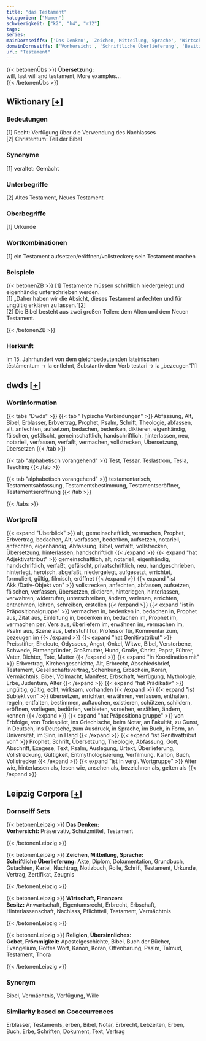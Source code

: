 ```yaml
---
title: "das Testament"
kategorien: ["Nomen"]
schwierigkeit: ["k2", "h4", "r12"]
tags:
series:
mainDornseiffs: ['Das Denken', 'Zeichen, Mitteilung, Sprache', 'Wirtschaft, Finanzen', 'Religion, Übersinnliches']
domainDornseiffs: ['Vorhersicht', 'Schriftliche Überlieferung', 'Besitz', 'Gebet, Frömmigkeit']
url: "Testament"
---
```


{{< betonenÜbs >}}
**Übersetzung:**  
will, last will and testament, More examples...  
{{< /betonenÜbs >}}

## Wiktionary [[+](https://de.wiktionary.org/wiki/Testament)]

### Bedeutungen
[1] Recht: Verfügung über die Verwendung des Nachlasses  
[2] Christentum: Teil der Bibel  

### Synonyme
[1] veraltet: Gemächt  

### Unterbegriffe
[2] Altes Testament, Neues Testament  

### Oberbegriffe
[1] Urkunde  

### Wortkombinationen
[1] ein Testament aufsetzen/eröffnen/vollstrecken; sein Testament machen  

### Beispiele
{{< betonenZB >}}
[1] Testamente müssen schriftlich niedergelegt und eigenhändig unterschrieben werden.  
[1] „Daher haben wir die Absicht, dieses Testament anfechten und für ungültig erklären zu lassen.“[2]  
[2] Die Bibel besteht aus zwei großen Teilen: dem Alten und dem Neuen Testament.  

{{< /betonenZB >}}
### Herkunft
im 15. Jahrhundert von dem gleichbedeutenden lateinischen tēstāmentum → la entlehnt, Substantiv dem Verb testari → la „bezeugen“[1]  



## dwds [[+](https://www.dwds.de/wb/Testament)]

### Wortinformation
{{< tabs "Dwds" >}}
{{< tab "Typische Verbindungen" >}}
Abfassung, Alt, Bibel, Erblasser, Erbvertrag, Prophet, Psalm, Schrift, Theologie, abfassen, alt, anfechten, aufsetzen, bedachen, bedenken, diktieren, eigenhändig, fälschen, gefälscht, gemeinschaftlich, handschriftlich, hinterlassen, neu, notariell, verfassen, verfaßt, vermachen, vollstrecken, Übersetzung, übersetzen
{{< /tab >}}

{{< tab "alphabetisch vorangehend" >}}
Test, Tessar, Teslastrom, Tesla, Tesching
{{< /tab >}}

{{< tab "alphabetisch vorangehend" >}}
testamentarisch, Testamentsabfassung, Testamentsbestimmung, Testamentseröffner, Testamentseröffnung
{{< /tab >}}

{{< /tabs >}}

### Wortprofil
{{< expand "Überblick" >}} alt, gemeinschaftlich, vermachen, Prophet, Erbvertrag, bedachen, Alt, verfassen, bedenken, aufsetzen, notariell, anfechten, eigenhändig, Abfassung, Bibel, verfaßt, vollstrecken, Übersetzung, hinterlassen, handschriftlich {{< /expand >}}
{{< expand "hat Adjektivattribut" >}} gemeinschaftlich, alt, notariell, eigenhändig, handschriftlich, verfaßt, gefälscht, privatschriftlich, neu, handgeschrieben, hinterlegt, heroisch, abgefaßt, niedergelegt, aufgesetzt, errichtet, formuliert, gültig, filmisch, eröffnet {{< /expand >}}
{{< expand "ist Akk./Dativ-Objekt von" >}} vollstrecken, anfechten, abfassen, aufsetzen, fälschen, verfassen, übersetzen, diktieren, hinterlegen, hinterlassen, verwahren, widerrufen, unterschreiben, ändern, verlesen, errichten, entnehmen, lehren, schreiben, erstellen {{< /expand >}}
{{< expand "ist in Präpositionalgruppe" >}} vermachen in, bedenken in, bedachen in, Prophet aus, Zitat aus, Einleitung in, bedenken im, bedachen im, Prophet im, vermachen per, Vers aus, überliefern im, erwähnen im, vermachen im, Psalm aus, Szene aus, Lehrstuhl für, Professor für, Kommentar zum, bezeugen im {{< /expand >}}
{{< expand "hat Genitivattribut" >}} Preisstifter, Eheleute, Odysseus, Angst, Onkel, Witwe, Bibel, Verstorbene, Schwede, Firmengründer, Großmutter, Hund, Große, Christ, Papst, Führer, Vater, Dichter, Tote, Mutter {{< /expand >}}
{{< expand "in Koordination mit" >}} Erbvertrag, Kirchengeschichte, Alt, Erbrecht, Abschiedsbrief, Testament, Gesellschaftsvertrag, Schenkung, Erbschein, Koran, Vermächtnis, Bibel, Vollmacht, Manifest, Erbschaft, Verfügung, Mythologie, Erbe, Judentum, Alter {{< /expand >}}
{{< expand "hat Prädikativ" >}} ungültig, gültig, echt, wirksam, vorhanden {{< /expand >}}
{{< expand "ist Subjekt von" >}} übersetzen, errichten, erwähnen, verfassen, enthalten, regeln, entfalten, bestimmen, auftauchen, existieren, schützen, schildern, eröffnen, vorliegen, bedürfen, verbieten, vorsehen, erzählen, ändern, kennen {{< /expand >}}
{{< expand "hat Präpositionalgruppe" >}} von Erbfolge, von Todespilot, ins Griechische, beim Notar, an Fakultät, zu Gunst, in Deutsch, ins Deutsche, zum Ausdruck, in Sprache, im Buch, in Form, an Universität, im Sinn, in Hand {{< /expand >}}
{{< expand "ist Genitivattribut von" >}} Prophet, Schrift, Übersetzung, Theologie, Abfassung, Gott, Abschrift, Exegese, Text, Psalm, Auslegung, Urtext, Überlieferung, Vollstreckung, Gültigkeit, Entmythologisierung, Verfilmung, Kanon, Buch, Vollstrecker {{< /expand >}}
{{< expand "ist in vergl. Wortgruppe" >}} Alter wie, hinterlassen als, lesen wie, ansehen als, bezeichnen als, gelten als {{< /expand >}}

## Leipzig Corpora [[+](https://corpora.uni-leipzig.de/en/res?word=Testament&corpusId=deu_newscrawl-public_2018)]

### Dornseiff Sets
{{< betonenLeipzig >}}
**Das Denken:**  
**Vorhersicht:** Präservativ, Schutzmittel, Testament  

{{< /betonenLeipzig >}}


{{< betonenLeipzig >}}
**Zeichen, Mitteilung, Sprache:**  
**Schriftliche Überlieferung:** Akte, Diplom, Dokumentation, Grundbuch, Gutachten, Kartei, Nachtrag, Notizbuch, Rolle, Schrift, Testament, Urkunde, Vertrag, Zertifikat, Zeugnis  

{{< /betonenLeipzig >}}


{{< betonenLeipzig >}}
**Wirtschaft, Finanzen:**  
**Besitz:** Anwartschaft, Eigentumsrecht, Erbrecht, Erbschaft, Hinterlassenschaft, Nachlass, Pflichtteil, Testament, Vermächtnis  

{{< /betonenLeipzig >}}


{{< betonenLeipzig >}}
**Religion, Übersinnliches:**  
**Gebet, Frömmigkeit:** Apostelgeschichte, Bibel, Buch der Bücher, Evangelium, Gottes Wort, Kanon, Koran, Offenbarung, Psalm, Talmud, Testament, Thora  

{{< /betonenLeipzig >}}

### Synonym
Bibel, Vermächtnis, Verfügung, Wille


### Similarity based on Cooccurrences
Erblasser, Testaments, erben, Bibel, Notar, Erbrecht, Lebzeiten, Erben, Buch, Erbe, Schriften, Dokument, Text, Vertrag

